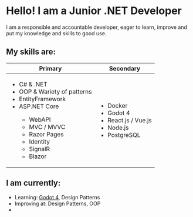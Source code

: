 # Hello! I am a Junior .NET Developer

I am a responsible and accountable developer, eager to learn, improve and put my knowledge and skills to good use.

## My skills are:
| Primary | Secondary |
| ------- | --------- |
| <ul><li>C# & .NET</li><li>OOP & Wariety of patterns</li><li>EntityFramework</li><li>ASP.NET Core</li><ul><li>WebAPI</li><li>MVC / MVVC</li><li>Razor Pages</li><li>Identity</li><li>SignalR</li><li>Blazor</li></ul></ul> | <ul><li>Docker</li><li>Godot 4</li><li>React.js / Vue.js</li><li>Node.js</li><li>PostgreSQL</li></ul> |

## I am currently:
- Learning: [Godot 4](https://godotengine.org/), Design Patterns
- Improving at: Design Patterns, OOP
- 
